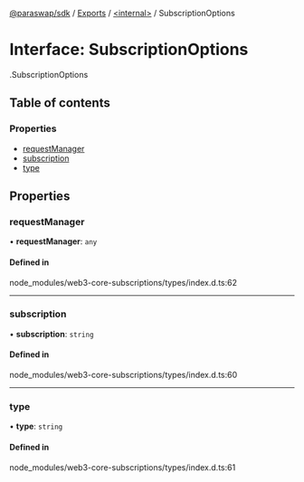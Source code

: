 [@paraswap/sdk](../README.md) / [Exports](../modules.md) / [<internal\>](../modules/internal_.md) / SubscriptionOptions

# Interface: SubscriptionOptions

[<internal>](../modules/internal_.md).SubscriptionOptions

## Table of contents

### Properties

- [requestManager](internal_.SubscriptionOptions-1.md#requestmanager)
- [subscription](internal_.SubscriptionOptions-1.md#subscription)
- [type](internal_.SubscriptionOptions-1.md#type)

## Properties

### requestManager

• **requestManager**: `any`

#### Defined in

node_modules/web3-core-subscriptions/types/index.d.ts:62

___

### subscription

• **subscription**: `string`

#### Defined in

node_modules/web3-core-subscriptions/types/index.d.ts:60

___

### type

• **type**: `string`

#### Defined in

node_modules/web3-core-subscriptions/types/index.d.ts:61

